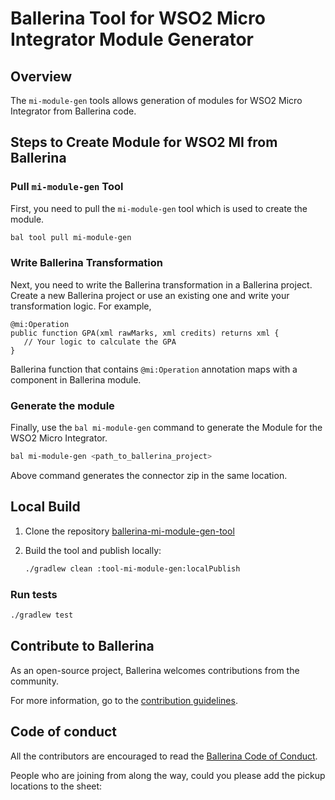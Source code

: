 # Ballerina Tool for WSO2 Micro Integrator Module Generator

## Overview

The `mi-module-gen` tools allows generation of modules for WSO2 Micro Integrator from Ballerina code.

## Steps to Create Module for WSO2 MI from Ballerina

### Pull `mi-module-gen` Tool

First, you need to pull the `mi-module-gen` tool which is used to create the module.

```bash
bal tool pull mi-module-gen
```

### Write Ballerina Transformation

Next, you need to write the Ballerina transformation in a Ballerina project. 
Create a new Ballerina project or use an existing one and write your transformation logic.
For example,

```
@mi:Operation
public function GPA(xml rawMarks, xml credits) returns xml {
   // Your logic to calculate the GPA
}
```

Ballerina function that contains `@mi:Operation` annotation maps with a component in Ballerina module.

### Generate the module

Finally, use the `bal mi-module-gen` command to generate the Module for the WSO2 Micro Integrator.

```bash
bal mi-module-gen <path_to_ballerina_project>
```

Above command generates the connector zip in the same location.

## Local Build

1. Clone the repository [ballerina-mi-module-gen-tool](https://github.com/wso2-extensions/ballerina-mi-module-gen-tool.git)

2. Build the tool and publish locally:

   ```bash
   ./gradlew clean :tool-mi-module-gen:localPublish
   ```

### Run tests

   ```bash
   ./gradlew test
   ```

## Contribute to Ballerina

As an open-source project, Ballerina welcomes contributions from the community.

For more information, go to the [contribution guidelines](https://github.com/ballerina-platform/ballerina-lang/blob/master/CONTRIBUTING.md).

## Code of conduct

All the contributors are encouraged to read the [Ballerina Code of Conduct](https://ballerina.io/code-of-conduct).

 People who are joining from along the way, could you please add the pickup locations to the sheet: